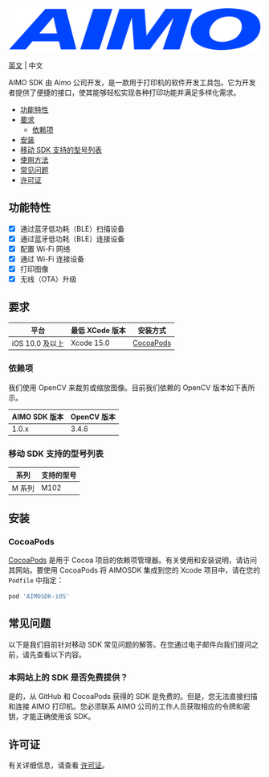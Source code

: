 ![AIMOSDK](https://raw.githubusercontent.com/Aimotech-software/AMSDK-iOS/master/AIMOSDKLogo.png)

[英文](./README.md) | 中文

AIMO SDK 由 Aimo 公司开发，是一款用于打印机的软件开发工具包。它为开发者提供了便捷的接口，使其能够轻松实现各种打印功能并满足多样化需求。

- [功能特性](#功能特性)
- [要求](#要求)
  + [依赖项](#依赖项)
- [安装](#安装)
- [移动 SDK 支持的型号列表](#移动-sdk-支持的型号列表)
- [使用方法](https://github.com/Aimotech-software/AMSDK-iOS/blob/master/Documentation/Usage.md)
- [常见问题](#常见问题)
- [许可证](#许可证)

## 功能特性

- [x] 通过蓝牙低功耗（BLE）扫描设备
- [x] 通过蓝牙低功耗（BLE）连接设备
- [x] 配置 Wi-Fi 网络
- [x] 通过 Wi-Fi 连接设备
- [x] 打印图像
- [x] 无线（OTA）升级

## 要求

| 平台                                             | 最低 XCode 版本 | 安装方式                                                                                                         
| ---------------------------------------------------- | --------------------- | -------------------------------------------------------------------------------------------------------------------- 
| iOS 10.0 及以上                                            | Xcode 15.0            | [CocoaPods](#cocoapods)


### 依赖项

我们使用 OpenCV 来裁剪或缩放图像。目前我们依赖的 OpenCV 版本如下表所示。

| AIMO SDK 版本                                     | OpenCV 版本 
| ---------------------------------------------------- | --------------------- 
| 1.0.x                                                | 3.4.6         


### 移动 SDK 支持的型号列表

| 系列                                               | 支持的型号  
| ---------------------------------------------------- | --------------------- 
| M 系列                                             | M102      



## 安装

### CocoaPods

[CocoaPods](https://cocoapods.org) 是用于 Cocoa 项目的依赖项管理器。有关使用和安装说明，请访问其网站。要使用 CocoaPods 将 AIMOSDK 集成到您的 Xcode 项目中，请在您的 `Podfile` 中指定：

```ruby
pod 'AIMOSDK-iOS'
```

## 常见问题
以下是我们目前针对移动 SDK 常见问题的解答。在您通过电子邮件向我们提问之前，请先查看以下内容。
### 本网站上的 SDK 是否免费提供？
是的，从 GitHub 和 CocoaPods 获得的 SDK 是免费的。但是，您无法直接扫描和连接 AIMO 打印机。您必须联系 AIMO 公司的工作人员获取相应的令牌和密钥，才能正确使用该 SDK。

## 许可证

有关详细信息，请查看 [许可证](https://github.com/Aimotech-software/AMSDK-ios/blob/master/LICENSE)。
